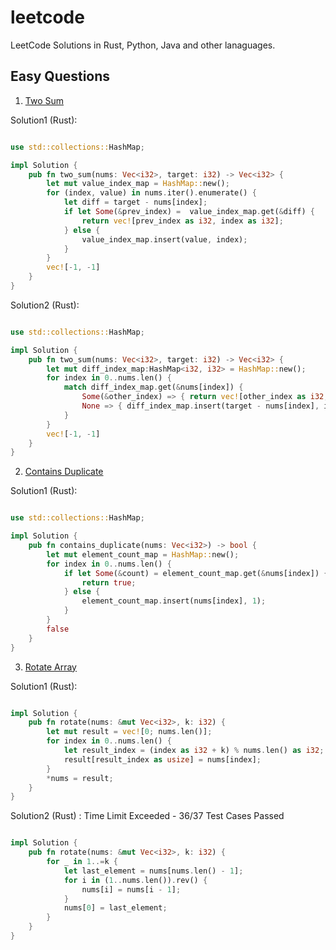 # leetcode
LeetCode Solutions in Rust, Python, Java and other lanaguages.


## Easy Questions

1. [Two Sum](https://leetcode.com/explore/featured/card/top-interview-questions-easy/92/array/546/)

Solution1 (Rust):

```rust

use std::collections::HashMap;

impl Solution {
    pub fn two_sum(nums: Vec<i32>, target: i32) -> Vec<i32> {
        let mut value_index_map = HashMap::new();
        for (index, value) in nums.iter().enumerate() {
            let diff = target - nums[index];
            if let Some(&prev_index) =  value_index_map.get(&diff) {
                return vec![prev_index as i32, index as i32];
            } else {
                value_index_map.insert(value, index);
            }
        }
        vec![-1, -1]
    }
}

```

Solution2 (Rust):

```rust

use std::collections::HashMap;

impl Solution {
    pub fn two_sum(nums: Vec<i32>, target: i32) -> Vec<i32> {
        let mut diff_index_map:HashMap<i32, i32> = HashMap::new();
        for index in 0..nums.len() {
            match diff_index_map.get(&nums[index]) {
                Some(&other_index) => { return vec![other_index as i32, index as i32]; },
                None => { diff_index_map.insert(target - nums[index], index as i32); }
            }
        }
        vec![-1, -1]
    }
}

```


2. [Contains Duplicate](https://leetcode.com/explore/featured/card/top-interview-questions-easy/92/array/578/)

Solution1 (Rust):

```rust

use std::collections::HashMap;

impl Solution {
    pub fn contains_duplicate(nums: Vec<i32>) -> bool {
        let mut element_count_map = HashMap::new();
        for index in 0..nums.len() {
            if let Some(&count) = element_count_map.get(&nums[index]) {
                return true;
            } else {
                element_count_map.insert(nums[index], 1);
            }
        }
        false
    }
}

```

3. [Rotate Array](https://leetcode.com/explore/featured/card/top-interview-questions-easy/92/array/646/)

Solution1 (Rust):

```rust

impl Solution {
    pub fn rotate(nums: &mut Vec<i32>, k: i32) {
        let mut result = vec![0; nums.len()];
        for index in 0..nums.len() {
            let result_index = (index as i32 + k) % nums.len() as i32;
            result[result_index as usize] = nums[index];
        }
        *nums = result;
    }
}

```

Solution2 (Rust) : Time Limit Exceeded - 36/37 Test Cases Passed

```rust

impl Solution {
    pub fn rotate(nums: &mut Vec<i32>, k: i32) {
        for _ in 1..=k {
            let last_element = nums[nums.len() - 1];
            for i in (1..nums.len()).rev() {
                nums[i] = nums[i - 1];
            }
            nums[0] = last_element;
        }
    }
}

```
